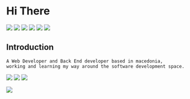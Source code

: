 # Hi There 

![](https://img.shields.io/badge/html5%20-%23323330.svg?&style=for-the-badge&logo=html5&logoColor=%23E34F26) ![](https://img.shields.io/badge/css3%20-%23323330.svg?&style=for-the-badge&logo=css3&logoColor=%231572B6) ![](https://img.shields.io/badge/javascript%20-%23323330.svg?&style=for-the-badge&logo=javascript&logoColor=%23F7DF1E) ![](https://img.shields.io/badge/laravel-%23323330.svg?&style=for-the-badge&logo=laravel&logoColor=23092E20) ![](https://img.shields.io/badge/php-%23323330.svg?&style=for-the-badge&logo=php&logoColor=%23777BB4) ![](https://img.shields.io/badge/mysql-%23323330.svg?&style=for-the-badge&logo=mysql&logoColor=white)



## Introduction

```
A Web Developer and Back End developer based in macedonia,
working and learning my way around the software development space.
```




![](http://estruyf-github.azurewebsites.net/api/VisitorHit?user=viktorg1&countColorcountColor&countColor=%235a37dc)
[![](https://img.shields.io/badge/gitlab-%235a37dc.svg?&style=for-the-badge)](https://gitlab.com/viktorg28)
[![](https://img.shields.io/badge/linkedin-%235a37dc.svg?&style=for-the-badge)](https://www.linkedin.com/in/viktor-georgievski-0b94a8141/)

![](https://github-readme-stats.vercel.app/api?username=viktorg1&count_private=true&show_icons=true&theme=midnight-purple)
